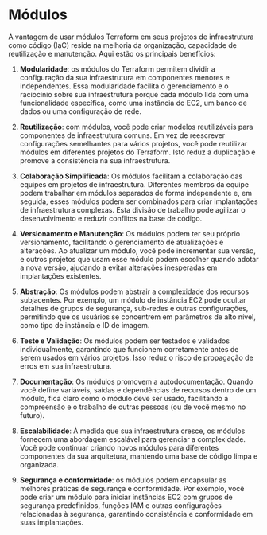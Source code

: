 # Módulos

A vantagem de usar módulos Terraform em seus projetos de infraestrutura como código (IaC) reside na melhoria da organização, capacidade de reutilização e manutenção. Aqui estão os principais benefícios:

1. **Modularidade**: os módulos do Terraform permitem dividir a configuração da sua infraestrutura em componentes menores e independentes. Essa modularidade facilita o gerenciamento e o raciocínio sobre sua infraestrutura porque cada módulo lida com uma funcionalidade específica, como uma instância do EC2, um banco de dados ou uma configuração de rede.

2. **Reutilização**: com módulos, você pode criar modelos reutilizáveis para componentes de infraestrutura comuns. Em vez de reescrever configurações semelhantes para vários projetos, você pode reutilizar módulos em diferentes projetos do Terraform. Isto reduz a duplicação e promove a consistência na sua infraestrutura.

3. **Colaboração Simplificada**: Os módulos facilitam a colaboração das equipes em projetos de infraestrutura. Diferentes membros da equipe podem trabalhar em módulos separados de forma independente e, em seguida, esses módulos podem ser combinados para criar implantações de infraestrutura complexas. Esta divisão de trabalho pode agilizar o desenvolvimento e reduzir conflitos na base de código.

4. **Versionamento e Manutenção**: Os módulos podem ter seu próprio versionamento, facilitando o gerenciamento de atualizações e alterações. Ao atualizar um módulo, você pode incrementar sua versão, e outros projetos que usam esse módulo podem escolher quando adotar a nova versão, ajudando a evitar alterações inesperadas em implantações existentes.

5. **Abstração**: Os módulos podem abstrair a complexidade dos recursos subjacentes. Por exemplo, um módulo de instância EC2 pode ocultar detalhes de grupos de segurança, sub-redes e outras configurações, permitindo que os usuários se concentrem em parâmetros de alto nível, como tipo de instância e ID de imagem.

6. **Teste e Validação**: Os módulos podem ser testados e validados individualmente, garantindo que funcionem corretamente antes de serem usados em vários projetos. Isso reduz o risco de propagação de erros em sua infraestrutura.

7. **Documentação**: Os módulos promovem a autodocumentação. Quando você define variáveis, saídas e dependências de recursos dentro de um módulo, fica claro como o módulo deve ser usado, facilitando a compreensão e o trabalho de outras pessoas (ou de você mesmo no futuro).

8. **Escalabilidade**: À medida que sua infraestrutura cresce, os módulos fornecem uma abordagem escalável para gerenciar a complexidade. Você pode continuar criando novos módulos para diferentes componentes da sua arquitetura, mantendo uma base de código limpa e organizada.

9. **Segurança e conformidade**: os módulos podem encapsular as melhores práticas de segurança e conformidade. Por exemplo, você pode criar um módulo para iniciar instâncias EC2 com grupos de segurança predefinidos, funções IAM e outras configurações relacionadas à segurança, garantindo consistência e conformidade em suas implantações.